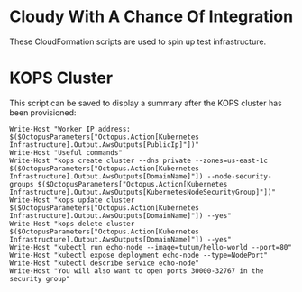 # Cloudy With A Chance Of Integration

These CloudFormation scripts are used to spin up test infrastructure.

# KOPS Cluster

This script can be saved to display a summary after the KOPS cluster has been provisioned:

```
Write-Host "Worker IP address: $($OctopusParameters["Octopus.Action[Kubernetes Infrastructure].Output.AwsOutputs[PublicIp]"])"
Write-Host "Useful commands"
Write-Host "kops create cluster --dns private --zones=us-east-1c $($OctopusParameters["Octopus.Action[Kubernetes Infrastructure].Output.AwsOutputs[DomainName]"]) --node-security-groups $($OctopusParameters["Octopus.Action[Kubernetes Infrastructure].Output.AwsOutputs[KubernetesNodeSecurityGroup]"])"
Write-Host "kops update cluster $($OctopusParameters["Octopus.Action[Kubernetes Infrastructure].Output.AwsOutputs[DomainName]"]) --yes"
Write-Host "kops delete cluster $($OctopusParameters["Octopus.Action[Kubernetes Infrastructure].Output.AwsOutputs[DomainName]"]) --yes"
Write-Host "kubectl run echo-node --image=tutum/hello-world --port=80"
Write-Host "kubectl expose deployment echo-node --type=NodePort"
Write-Host "kubectl describe service echo-node"
Write-Host "You will also want to open ports 30000-32767 in the security group"
```